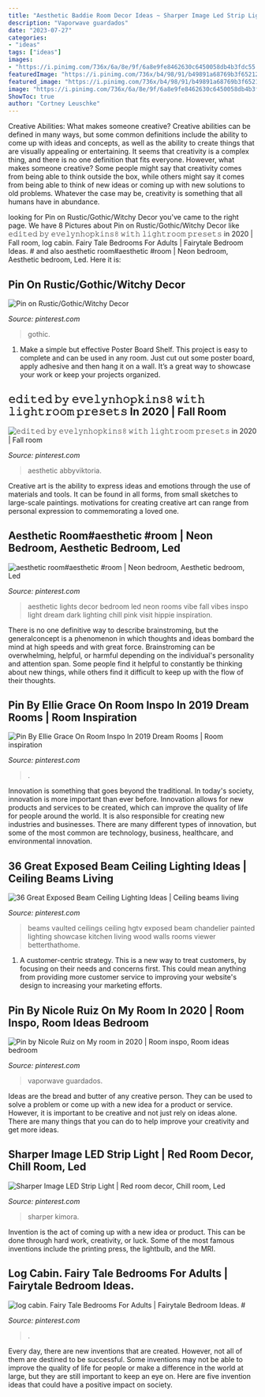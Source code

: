 ```yaml
---
title: "Aesthetic Baddie Room Decor Ideas ~ Sharper Image Led Strip Light"
description: "Vaporwave guardados"
date: "2023-07-27"
categories:
- "ideas"
tags: ["ideas"]
images:
- "https://i.pinimg.com/736x/6a/8e/9f/6a8e9fe8462630c6450058db4b3fdc55.jpg"
featuredImage: "https://i.pinimg.com/736x/b4/98/91/b49891a68769b3f65212d2f8aadc6386.jpg"
featured_image: "https://i.pinimg.com/736x/b4/98/91/b49891a68769b3f65212d2f8aadc6386.jpg"
image: "https://i.pinimg.com/736x/6a/8e/9f/6a8e9fe8462630c6450058db4b3fdc55.jpg"
ShowToc: true
author: "Cortney Leuschke"
---
```



Creative Abilities: What makes someone creative?
Creative abilities can be defined in many ways, but some common definitions include the ability to come up with ideas and concepts, as well as the ability to create things that are visually appealing or entertaining. It seems that creativity is a complex thing, and there is no one definition that fits everyone. However, what makes someone creative? Some people might say that creativity comes from being able to think outside the box, while others might say it comes from being able to think of new ideas or coming up with new solutions to old problems. Whatever the case may be, creativity is something that all humans have in abundance.

	

		
looking for Pin on Rustic/Gothic/Witchy Decor you've came to the right page. We have 8 Pictures about Pin on Rustic/Gothic/Witchy Decor like 𝚎𝚍𝚒𝚝𝚎𝚍 𝚋𝚢 𝚎𝚟𝚎𝚕𝚢𝚗𝚑𝚘𝚙𝚔𝚒𝚗𝚜𝟾 𝚠𝚒𝚝𝚑 𝚕𝚒𝚐𝚑𝚝𝚛𝚘𝚘𝚖 𝚙𝚛𝚎𝚜𝚎𝚝𝚜 in 2020 | Fall room, log cabin. Fairy Tale Bedrooms For Adults | Fairytale Bedroom Ideas. # and also aesthetic room#aesthetic #room | Neon bedroom, Aesthetic bedroom, Led. Here it is:
		
    
## Pin On Rustic/Gothic/Witchy Decor

<img loading=lazy src="https://i.pinimg.com/736x/b4/98/91/b49891a68769b3f65212d2f8aadc6386.jpg" onerror="this.onerror=null;this.src='https://tse3.mm.bing.net/th?id=OIP.U6kAkkLCh5UpojRKNCR-HgHaLH&amp;pid=15.1';" alt="Pin on Rustic/Gothic/Witchy Decor">

_Source: pinterest.com_

>gothic. 

	

1. Make a simple but effective Poster Board Shelf. This project is easy to complete and can be used in any room. Just cut out some poster board, apply adhesive and then hang it on a wall. It’s a great way to showcase your work or keep your projects organized.

    
## 𝚎𝚍𝚒𝚝𝚎𝚍 𝚋𝚢 𝚎𝚟𝚎𝚕𝚢𝚗𝚑𝚘𝚙𝚔𝚒𝚗𝚜𝟾 𝚠𝚒𝚝𝚑 𝚕𝚒𝚐𝚑𝚝𝚛𝚘𝚘𝚖 𝚙𝚛𝚎𝚜𝚎𝚝𝚜 In 2020 | Fall Room

<img loading=lazy src="https://i.pinimg.com/736x/6a/8e/9f/6a8e9fe8462630c6450058db4b3fdc55.jpg" onerror="this.onerror=null;this.src='https://tse3.mm.bing.net/th?id=OIP.9B9Y3-LRqVHHpCRiT9OwqQHaJ2&amp;pid=15.1';" alt="𝚎𝚍𝚒𝚝𝚎𝚍 𝚋𝚢 𝚎𝚟𝚎𝚕𝚢𝚗𝚑𝚘𝚙𝚔𝚒𝚗𝚜𝟾 𝚠𝚒𝚝𝚑 𝚕𝚒𝚐𝚑𝚝𝚛𝚘𝚘𝚖 𝚙𝚛𝚎𝚜𝚎𝚝𝚜 in 2020 | Fall room">

_Source: pinterest.com_

>aesthetic abbyviktoria. 

	

Creative art is the ability to express ideas and emotions through the use of materials and tools. It can be found in all forms, from small sketches to large-scale paintings. motivations for creating creative art can range from personal expression to commemorating a loved one.

    
## Aesthetic Room#aesthetic #room | Neon Bedroom, Aesthetic Bedroom, Led

<img loading=lazy src="https://i.pinimg.com/736x/86/f8/53/86f853afd0dd25031715014aaa58215c.jpg" onerror="this.onerror=null;this.src='https://tse1.mm.bing.net/th?id=OIP.EFiL4xcmYfjiy4Lj9y42rwHaJ3&amp;pid=15.1';" alt="aesthetic room#aesthetic #room | Neon bedroom, Aesthetic bedroom, Led">

_Source: pinterest.com_

>aesthetic lights decor bedroom led neon rooms vibe fall vibes inspo light dream dark lighting chill pink visit hippie inspiration. 

	

There is no one definitive way to describe brainstroming, but the generalconcept is a phenomenon in which thoughts and ideas bombard the mind at high speeds and with great force. Brainstroming can be overwhelming, helpful, or harmful depending on the individual's personality and attention span. Some people find it helpful to constantly be thinking about new things, while others find it difficult to keep up with the flow of their thoughts.

    
## Pin By Ellie Grace On Room Inspo In 2019 Dream Rooms | Room Inspiration

<img loading=lazy src="https://i.pinimg.com/736x/e5/80/1d/e5801d9af08e104f0ebe83cf615b8ab9.jpg" onerror="this.onerror=null;this.src='https://tse4.mm.bing.net/th?id=OIP.w1FzvRIcFphG7Lt7wi76fwHaJ3&amp;pid=15.1';" alt="Pin By Ellie Grace On Room Inspo In 2019 Dream Rooms | Room inspiration">

_Source: pinterest.com_

>. 

	

Innovation is something that goes beyond the traditional. In today's society, innovation is more important than ever before. Innovation allows for new products and services to be created, which can improve the quality of life for people around the world. It is also responsible for creating new industries and businesses. There are many different types of innovation, but some of the most common are technology, business, healthcare, and environmental innovation.

    
## 36 Great Exposed Beam Ceiling Lighting Ideas | Ceiling Beams Living

<img loading=lazy src="https://i.pinimg.com/736x/46/33/d2/4633d2cfc42024709cc1dc2480203927.jpg" onerror="this.onerror=null;this.src='https://tse3.mm.bing.net/th?id=OIP.f3St-OHIfbE3e4M2ejaXpgHaLG&amp;pid=15.1';" alt="36 Great Exposed Beam Ceiling Lighting Ideas | Ceiling beams living">

_Source: pinterest.com_

>beams vaulted ceilings ceiling hgtv exposed beam chandelier painted lighting showcase kitchen living wood walls rooms viewer betterthathome. 

	

1. A customer-centric strategy. This is a new way to treat customers, by focusing on their needs and concerns first. This could mean anything from providing more customer service to improving your website's design to increasing your marketing efforts.

    
## Pin By Nicole Ruiz On My Room In 2020 | Room Inspo, Room Ideas Bedroom

<img loading=lazy src="https://i.pinimg.com/736x/f4/f8/2e/f4f82e0c9e6cc2feb8e47e99c84d6768.jpg" onerror="this.onerror=null;this.src='https://tse3.mm.bing.net/th?id=OIP.VjH3AIsmUoXiYNTihSeYigHaL-&amp;pid=15.1';" alt="Pin by Nicole Ruiz on My room in 2020 | Room inspo, Room ideas bedroom">

_Source: pinterest.com_

>vaporwave guardados. 

	

Ideas are the bread and butter of any creative person. They can be used to solve a problem or come up with a new idea for a product or service. However, it is important to be creative and not just rely on ideas alone. There are many things that you can do to help improve your creativity and get more ideas.

    
## Sharper Image LED Strip Light | Red Room Decor, Chill Room, Led

<img loading=lazy src="https://i.pinimg.com/736x/26/23/bf/2623bfda9c5a6ab924df57f205847425.jpg" onerror="this.onerror=null;this.src='https://tse2.mm.bing.net/th?id=OIP.FrnzsF9zXV7pmbuBWtF1ewHaJ4&amp;pid=15.1';" alt="Sharper Image LED Strip Light | Red room decor, Chill room, Led">

_Source: pinterest.com_

>sharper kimora. 

	

Invention is the act of coming up with a new idea or product. This can be done through hard work, creativity, or luck. Some of the most famous inventions include the printing press, the lightbulb, and the MRI.

    
## Log Cabin. Fairy Tale Bedrooms For Adults | Fairytale Bedroom Ideas. #

<img loading=lazy src="https://i.pinimg.com/736x/42/77/27/427727deb8a154c1779062c9b670f4ce.jpg" onerror="this.onerror=null;this.src='https://tse4.mm.bing.net/th?id=OIP.zLFIKWK8631k12oE9zo_UgAAAA&amp;pid=15.1';" alt="log cabin. Fairy Tale Bedrooms For Adults | Fairytale Bedroom Ideas. #">

_Source: pinterest.com_

>. 

	

Every day, there are new inventions that are created. However, not all of them are destined to be successful. Some inventions may not be able to improve the quality of life for people or make a difference in the world at large, but they are still important to keep an eye on. Here are five invention ideas that could have a positive impact on society.

